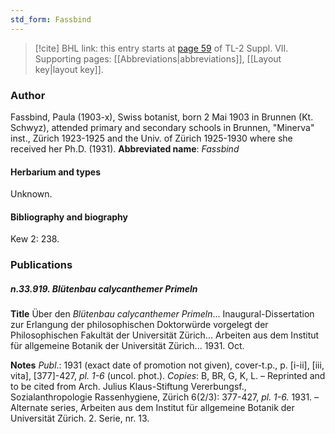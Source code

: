 ```yaml
---
std_form: Fassbind
---
```


> [!cite] BHL link: this entry starts at [page 59](https://www.biodiversitylibrary.org/page/33259563) of TL-2 Suppl. VII.
> Supporting pages: [[Abbreviations|abbreviations]], [[Layout key|layout key]].

### Author

Fassbind, Paula (1903-x), Swiss botanist, born 2 Mai 1903 in Brunnen (Kt. Schwyz), attended primary and secondary schools in Brunnen, "Minerva" inst., Zürich 1923-1925 and the Univ. of Zürich 1925-1930 where she received her Ph.D. (1931). 
**Abbreviated name**: *Fassbind*

#### Herbarium and types

Unknown.

#### Bibliography and biography

Kew 2: 238.

### Publications

##### n.33.919. Blütenbau calycanthemer Primeln

**Title**
Über den *Blütenbau calycanthemer Primeln*... Inaugural-Dissertation zur Erlangung der philosophischen Doktorwürde vorgelegt der Philosophischen Fakultät der Universität Zürich... Arbeiten aus dem Institut für allgemeine Botanik der Universität Zürich... 1931. Oct.

**Notes**
*Publ*.: 1931 (exact date of promotion not given), cover-t.p., p. \[i-ii\], \[iii, vita\], \[377\]-427, *pl. 1-6* (uncol. phot.). *Copies*: B, BR, G, K, L. – Reprinted and to be cited from Arch. Julius Klaus-Stiftung Vererbungsf., Sozialanthropologie Rassenhygiene, Zürich 6(2/3): 377-427, *pl. 1-6.* 1931. – Alternate series, Arbeiten aus dem Institut für allgemeine Botanik der Universität Zürich. 2. Serie, nr. 13.

